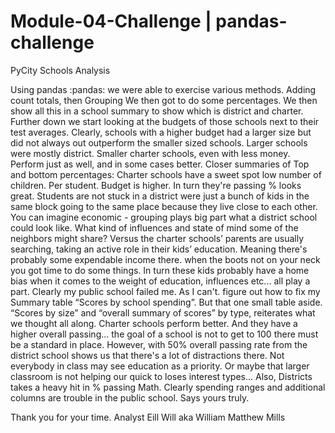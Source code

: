# Module-04-Challenge | pandas-challenge


PyCity Schools Analysis

Using pandas :pandas: we were able to exercise various methods. 
Adding count totals, then Grouping We then got to do some percentages. We then show all this in a school summary to show which is district and charter. 
Further down we start looking at the budgets of those schools next to their test averages. Clearly, schools with a higher budget had a larger size but did not always out outperform the smaller sized schools. Larger schools were mostly district. Smaller charter schools, even with less money. Perform just as well, and in some cases better.
Closer summaries of Top and bottom percentages: 
Charter schools have a sweet spot low number of children. Per student. Budget is higher. In turn they're passing % looks great. Students are not stuck in a district were just a bunch of kids in the same block going to the same place because they live close to each other. You can imagine economic - grouping plays big part what a district school could look like. What kind of influences and state of mind some of the neighbors might share? Versus the charter schools’ parents are usually searching, taking an active role in their kids’ education. Meaning there's probably some expendable income there. when the boots not on your neck you got time to do some things. In turn these kids probably have a home bias when it comes to the weight of education, influences etc... all play a part. 
Clearly my public school failed me. As I can't. figure out how to fix my Summary table “Scores by school spending”. But that one small table aside. “Scores by size” and “overall summary of scores” by type, reiterates what we thought all along. Charter schools perform better. And they have a higher overall passing... the goal of a school is not to get to 100 there must be a standard in place. However, with 50% overall passing rate from the district school shows us that there's a lot of distractions there. Not everybody in class may see education as a priority. Or maybe that larger classroom is not helping our quick to loses interest types… Also, Districts takes a heavy hit in % passing Math. Clearly spending ranges and additional columns are trouble in the public school.  Says yours truly. 

Thank you for your time.
Analyst Eill Will aka William Matthew Mills
